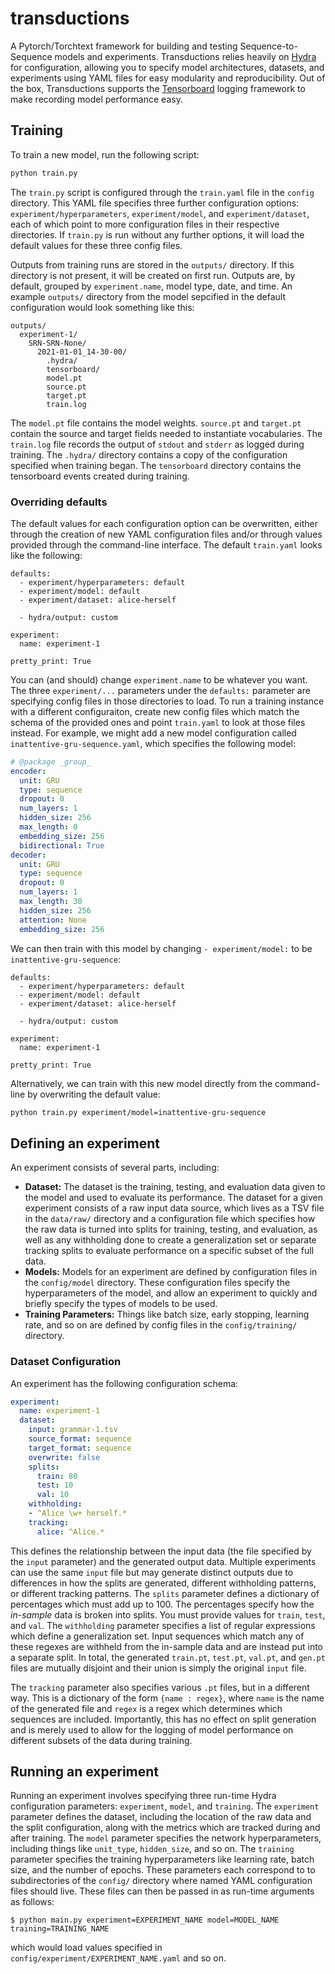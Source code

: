 # transductions

A Pytorch/Torchtext framework for building and testing Sequence-to-Sequence
models and experiments. Transductions relies heavily on 
[Hydra](https://github.com/facebookresearch/hydra) for configuration,
allowing you to specify model architectures, datasets, and experiments using
YAML files for easy modularity and reproducibility. Out of the box, Transductions
supports the [Tensorboard](https://tensorboard.dev) logging framework to make
recording model performance easy.

## Training

To train a new model, run the following script:
```bash
python train.py
```
The `train.py` script is configured through the `train.yaml` file in the `config`
directory. This YAML file specifies three further configuration options: 
`experiment/hyperparameters`, `experiment/model`, and `experiment/dataset`, 
each of which point to more configuration files in their respective directories. 
If `train.py` is run without any further options, it will load the default values 
for these three config files.

Outputs from training runs are stored in the `outputs/` directory. If this 
directory is not present, it will be created on first run. Outputs are, by
default, grouped by `experiment.name`, model type, date, and time.
An example `outputs/` directory from the model sepcified in the default
configuration would look something like this:
```
outputs/
  experiment-1/
    SRN-SRN-None/
      2021-01-01_14-30-00/
        .hydra/
        tensorboard/
        model.pt
        source.pt
        target.pt
        train.log
```
The `model.pt` file contains the model weights. `source.pt` and `target.pt`
contain the source and target fields needed to instantiate vocabularies.
The `train.log` file records the output of `stdout` and `stderr` as logged
during training. The `.hydra/` directory contains a copy of the configuration
specified when training began. The `tensorboard` directory contains the
tensorboard events created during training.

### Overriding defaults
The default values for each configuration option can be overwritten, 
either through the creation of new YAML configuration files and/or
through values provided through the command-line interface. The 
default `train.yaml` looks like the following:
```
defaults:
  - experiment/hyperparameters: default
  - experiment/model: default
  - experiment/dataset: alice-herself

  - hydra/output: custom

experiment:
  name: experiment-1

pretty_print: True
```
You can (and should) change `experiment.name` to be whatever you want.
The three `experiment/...` parameters under the `defaults:` parameter
are specifying config files in those directories to load. To run a
training instance with a different configuraiton, create new 
config files which match the schema of the provided ones and point
`train.yaml` to look at those files instead. For example, we might
add a new model configuration called `inattentive-gru-sequence.yaml`,
which specifies the following model:
```YAML
# @package _group_
encoder:
  unit: GRU
  type: sequence
  dropout: 0
  num_layers: 1
  hidden_size: 256
  max_length: 0
  embedding_size: 256
  bidirectional: True
decoder:
  unit: GRU
  type: sequence
  dropout: 0
  num_layers: 1
  max_length: 30
  hidden_size: 256
  attention: None
  embedding_size: 256
```
We can then train with this model by changing `- experiment/model:` to be `inattentive-gru-sequence`:
```
defaults:
  - experiment/hyperparameters: default
  - experiment/model: default
  - experiment/dataset: alice-herself

  - hydra/output: custom

experiment:
  name: experiment-1

pretty_print: True
```

Alternatively, we can train with this new model directly from the command-line by overwriting the default value:
```bash
python train.py experiment/model=inattentive-gru-sequence
```

## Defining an experiment

An experiment consists of several parts, including:
- **Dataset:** The dataset is the training, testing, and evaluation data given 
    to the model and used to evaluate its performance. The dataset for a given
    experiment consists of a raw input data source, which lives as a TSV file in
    the `data/raw/` directory and a configuration file which specifies how the
    raw data is turned into splits for training, testing, and evaluation, as well
    as any withholding done to create a generalization set or separate tracking
    splits to evaluate performance on a specific subset of the full data.
- **Models:** Models for an experiment are defined by configuration files in the
    `config/model` directory. These configuration files specify the hyperparameters
    of the model, and allow an experiment to quickly and briefly specify the
    types of models to be used.
- **Training Parameters:** Things like batch size, early stopping, learning rate,
    and so on are defined by config files in the `config/training/` directory.

### Dataset Configuration

An experiment has the following configuration schema:
```YAML
experiment:
  name: experiment-1 
  dataset:
    input: grammar-1.tsv
    source_format: sequence
    target_format: sequence
    overwrite: false
    splits:
      train: 80
      test: 10
      val: 10
    withholding:
    - ^Alice \w+ herself.*
    tracking:
      alice: ^Alice.*
```

This defines the relationship between the input data (the file specified by the 
`input` parameter) and the generated output data. Multiple experiments can use
the same `input` file but may generate distinct outputs due to differences in 
how the splits are generated, different withholding patterns, or different 
tracking patterns. The `splits` parameter defines a dictionary of percentages
which must add up to 100. The percentages specify how the *in-sample* data
is broken into splits. You must provide values for `train`, `test`, and `val`.
The `withholding` parameter specifies a list of regular expressions which
define a generalization set. Input sequences which match any of these regexes
are withheld from the in-sample data and are instead put into a separate split.
In total, the generated `train.pt`, `test.pt`, `val.pt`, and `gen.pt` files
are mutually disjoint and their union is simply the original `input` file.

The `tracking` parameter also specifies various `.pt` files, but in a different
way. This is a dictionary of the form `{name : regex}`, where `name` is the name
of the generated file and `regex` is a regex which determines which sequences
are included. Importantly, this has no effect on split generation and is merely
used to allow for the logging of model performance on different subsets of the
data during training.

## Running an experiment

Running an experiment involves specifying three run-time Hydra configuration 
parameters: `experiment`, `model`, and `training`. The `experiment` parameter
defines the dataset, including the location of the raw data and the split 
configuration, along with the metrics which are tracked during and after 
training. The `model` parameter specifies the network hyperparameters, including
things like `unit_type`, `hidden_size`, and so on. The `training` parameter 
specifies the training hyperparameters like learning rate, batch size, and the 
number of epochs. These parameters each correspond to to subdirectories of the
`config/` directory where named YAML configuration files should live. These
files can then be passed in as run-time arguments as follows:
```
$ python main.py experiment=EXPERIMENT_NAME model=MODEL_NAME training=TRAINING_NAME
```
which would load values specified in `config/experiment/EXPERIMENT_NAME.yaml` 
and so on.
